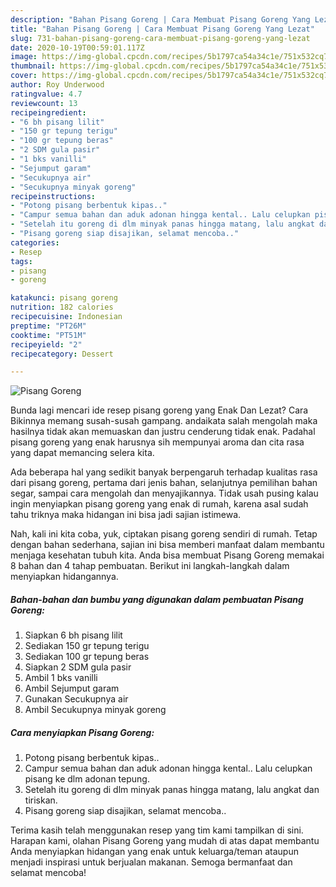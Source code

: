 ```yaml
---
description: "Bahan Pisang Goreng | Cara Membuat Pisang Goreng Yang Lezat"
title: "Bahan Pisang Goreng | Cara Membuat Pisang Goreng Yang Lezat"
slug: 731-bahan-pisang-goreng-cara-membuat-pisang-goreng-yang-lezat
date: 2020-10-19T00:59:01.117Z
image: https://img-global.cpcdn.com/recipes/5b1797ca54a34c1e/751x532cq70/pisang-goreng-foto-resep-utama.jpg
thumbnail: https://img-global.cpcdn.com/recipes/5b1797ca54a34c1e/751x532cq70/pisang-goreng-foto-resep-utama.jpg
cover: https://img-global.cpcdn.com/recipes/5b1797ca54a34c1e/751x532cq70/pisang-goreng-foto-resep-utama.jpg
author: Roy Underwood
ratingvalue: 4.7
reviewcount: 13
recipeingredient:
- "6 bh pisang lilit"
- "150 gr tepung terigu"
- "100 gr tepung beras"
- "2 SDM gula pasir"
- "1 bks vanilli"
- "Sejumput garam"
- "Secukupnya air"
- "Secukupnya minyak goreng"
recipeinstructions:
- "Potong pisang berbentuk kipas.."
- "Campur semua bahan dan aduk adonan hingga kental.. Lalu celupkan pisang ke dlm adonan tepung."
- "Setelah itu goreng di dlm minyak panas hingga matang, lalu angkat dan tiriskan."
- "Pisang goreng siap disajikan, selamat mencoba.."
categories:
- Resep
tags:
- pisang
- goreng

katakunci: pisang goreng 
nutrition: 182 calories
recipecuisine: Indonesian
preptime: "PT26M"
cooktime: "PT51M"
recipeyield: "2"
recipecategory: Dessert

---
```



![Pisang Goreng](https://img-global.cpcdn.com/recipes/5b1797ca54a34c1e/751x532cq70/pisang-goreng-foto-resep-utama.jpg)

Bunda lagi mencari ide resep pisang goreng yang Enak Dan Lezat? Cara Bikinnya memang susah-susah gampang. andaikata salah mengolah maka hasilnya tidak akan memuaskan dan justru cenderung tidak enak. Padahal pisang goreng yang enak harusnya sih mempunyai aroma dan cita rasa yang dapat memancing selera kita.

Ada beberapa hal yang sedikit banyak berpengaruh terhadap kualitas rasa dari pisang goreng, pertama dari jenis bahan, selanjutnya pemilihan bahan segar, sampai cara mengolah dan menyajikannya. Tidak usah pusing kalau ingin menyiapkan pisang goreng yang enak di rumah, karena asal sudah tahu triknya maka hidangan ini bisa jadi sajian istimewa.




Nah, kali ini kita coba, yuk, ciptakan pisang goreng sendiri di rumah. Tetap dengan bahan sederhana, sajian ini bisa memberi manfaat dalam membantu menjaga kesehatan tubuh kita. Anda bisa membuat Pisang Goreng memakai 8 bahan dan 4 tahap pembuatan. Berikut ini langkah-langkah dalam menyiapkan hidangannya.

<!--inarticleads1-->

##### Bahan-bahan dan bumbu yang digunakan dalam pembuatan Pisang Goreng:

1. Siapkan 6 bh pisang lilit
1. Sediakan 150 gr tepung terigu
1. Sediakan 100 gr tepung beras
1. Siapkan 2 SDM gula pasir
1. Ambil 1 bks vanilli
1. Ambil Sejumput garam
1. Gunakan Secukupnya air
1. Ambil Secukupnya minyak goreng




<!--inarticleads2-->

##### Cara menyiapkan Pisang Goreng:

1. Potong pisang berbentuk kipas..
1. Campur semua bahan dan aduk adonan hingga kental.. Lalu celupkan pisang ke dlm adonan tepung.
1. Setelah itu goreng di dlm minyak panas hingga matang, lalu angkat dan tiriskan.
1. Pisang goreng siap disajikan, selamat mencoba..




Terima kasih telah menggunakan resep yang tim kami tampilkan di sini. Harapan kami, olahan Pisang Goreng yang mudah di atas dapat membantu Anda menyiapkan hidangan yang enak untuk keluarga/teman ataupun menjadi inspirasi untuk berjualan makanan. Semoga bermanfaat dan selamat mencoba!
